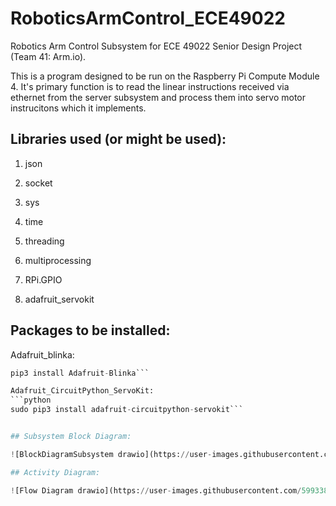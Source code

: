 # RoboticsArmControl_ECE49022
Robotics Arm Control Subsystem for ECE 49022 Senior Design Project (Team 41: Arm.io).

This is a program designed to be run on the Raspberry Pi Compute Module 4. It's primary function is to read the linear instructions received via ethernet from the server subsystem and process them into servo motor instrucitons which it implements. 

## Libraries used (or might be used):

1. json

2. socket

3. sys

4. time

5. threading

6. multiprocessing

7. RPi.GPIO

8. adafruit_servokit

## Packages to be installed:

Adafruit_blinka:
```python 
pip3 install Adafruit-Blinka```

Adafruit_CircuitPython_ServoKit:
```python
sudo pip3 install adafruit-circuitpython-servokit```


## Subsystem Block Diagram:

![BlockDiagramSubsystem drawio](https://user-images.githubusercontent.com/59933881/193178337-dd1214cc-b7f7-468e-979d-b1f820d30df3.png)

## Activity Diagram:

![Flow Diagram drawio](https://user-images.githubusercontent.com/59933881/193178313-dabad1da-87b2-4191-9aba-19034b65fe55.png)
